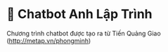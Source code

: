# 💬 Chatbot Anh Lập Trình

Chương trình chatbot được tạo ra từ Tiến Quảng Giao (http://metap.vn/phongminh)


